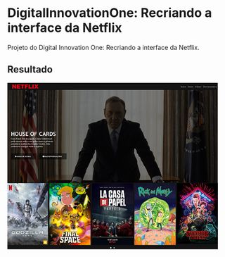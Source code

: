 # DigitalInnovationOne: Recriando a interface da Netflix

Projeto do Digital Innovation One: Recriando a interface da Netflix.


## Resultado
![tela](./print/netlfix-print1.png)
